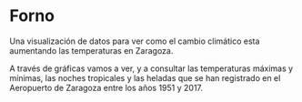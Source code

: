 # Forno

Una visualización de datos para ver como el cambio climático esta aumentando las temperaturas en Zaragoza.

A través de gráficas vamos a ver, y a consultar las temperaturas máximas y mínimas, las noches tropicales y las heladas que se han registrado en el Aeropuerto de Zaragoza entre los años 1951 y 2017.
